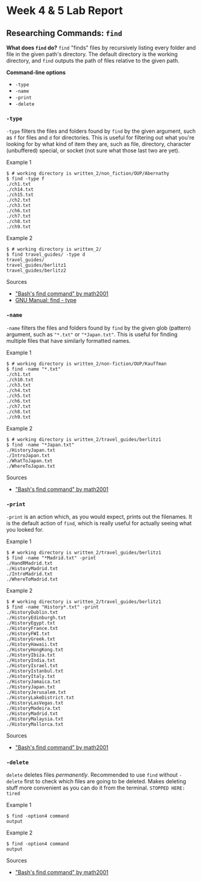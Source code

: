 # Week 4 & 5 Lab Report

## Researching Commands: `find`

**What does `find` do?**
`find` "finds" files by recursively listing every folder and file in the given path's directory. The default directory is the working directory, and `find` outputs the path of files relative to the given path.

__Command-line options__
* `-type`
* `-name`
* `-print`
* `-delete`

### `-type`

`-type` filters the files and folders found by `find` by the given argument, such as `f` for files and `d` for directories. This is useful for filtering out what you're looking for by what kind of item they are, such as file, directory, character (unbuffered) special, or socket (not sure what those last two are yet).

Example 1
```
$ # working directory is written_2/non_fiction/OUP/Abernathy
$ find -type f
./ch1.txt
./ch14.txt
./ch15.txt
./ch2.txt
./ch3.txt
./ch6.txt
./ch7.txt
./ch8.txt
./ch9.txt
```

Example 2
```
$ # working directory is written_2/
$ find travel_guides/ -type d
travel_guides/
travel_guides/berlitz1
travel_guides/berlitz2
```

Sources
* ["Bash's find command" by math2001](https://math2001.github.io/article/bashs-find-command/)
* [GNU Manual: find - type](https://www.gnu.org/software/findutils/manual/html_mono/find.html#Type)

### `-name`

`-name` filters the files and folders found by `find` by the given glob (pattern) argument, such as `"*.txt"` or `"*Japan.txt"`. This is useful for finding multiple files that have similarly formatted names.

Example 1
```
$ # working directory is written_2/non-fiction/OUP/Kauffman
$ find -name "*.txt"
./ch1.txt
./ch10.txt
./ch3.txt
./ch4.txt
./ch5.txt
./ch6.txt
./ch7.txt
./ch8.txt
./ch9.txt
```

Example 2
```
$ # working directory is written_2/travel_guides/berlitz1
$ find -name "*Japan.txt"
./HistoryJapan.txt
./IntroJapan.txt
./WhatToJapan.txt
./WhereToJapan.txt
```

Sources
* ["Bash's find command" by math2001](https://math2001.github.io/article/bashs-find-command/)

### `-print`

`-print` is an action which, as you would expect, prints out the filenames. It is the default action of `find`, which is really useful for actually seeing what you looked for.

Example 1
```
$ # working directory is written_2/travel_guides/berlitz1
$ find -name "*Madrid.txt" -print
./HandRMadrid.txt
./HistoryMadrid.txt
./IntroMadrid.txt
./WhereToMadrid.txt
```

Example 2
```
$ # working directory is written_2/travel_guides/berlitz1
$ find -name "History*.txt" -print
./HistoryDublin.txt
./HistoryEdinburgh.txt
./HistoryEgypt.txt
./HistoryFrance.txt
./HistoryFWI.txt
./HistoryGreek.txt
./HistoryHawaii.txt
./HistoryHongKong.txt
./HistoryIbiza.txt
./HistoryIndia.txt
./HistoryIsrael.txt
./HistoryIstanbul.txt
./HistoryItaly.txt
./HistoryJamaica.txt
./HistoryJapan.txt
./HistoryJerusalem.txt
./HistoryLakeDistrict.txt
./HistoryLasVegas.txt
./HistoryMadeira.txt
./HistoryMadrid.txt
./HistoryMalaysia.txt
./HistoryMallorca.txt
```

Sources
* ["Bash's find command" by math2001](https://math2001.github.io/article/bashs-find-command/)

### `-delete`

`delete` deletes files *permanently*. Recommended to use `find` without `-delete` first to check which files are going to be deleted. Makes deleting stuff more convenient as you can do it from the terminal. `STOPPED HERE: tired`

Example 1
```
$ find -option4 command
output
```

Example 2
```
$ find -option4 command
output
```

Sources
* ["Bash's find command" by math2001](https://math2001.github.io/article/bashs-find-command/)